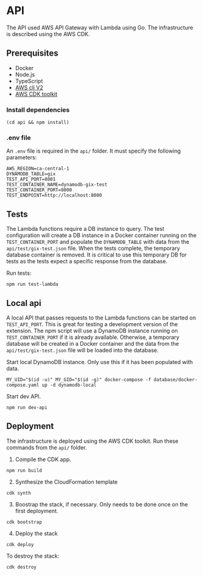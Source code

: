 # API

The API used AWS API Gateway with Lambda using Go. The infrastructure is described using the AWS CDK.

## Prerequisites

* Docker
* Node.js
* TypeScript
* [AWS cli V2](https://aws.amazon.com/cli/)
* [AWS CDK toolkit](https://docs.aws.amazon.com/cdk/v2/guide/getting_started.html)

### Install dependencies

```
(cd api && npm install)
```

### .env file

An `.env` file is required in the `api/` folder. It must specify the following parameters:
```
AWS_REGION=ca-central-1
DYNAMODB_TABLE=gix
TEST_API_PORT=8001
TEST_CONTAINER_NAME=dynamodb-gix-test
TEST_CONTAINER_PORT=8000
TEST_ENDPOINT=http://localhost:8000
```

## Tests

The Lambda functions require a DB instance to query. The test configuration will create a DB instance in a Docker container running on the `TEST_CONTAINER_PORT` and populate the `DYNAMODB_TABLE` with data from the `api/test/gix-test.json` file. When the tests complete, the temporary database container is removed. It is critical to use this temporary DB for tests as the tests expect a specific response from the database.

Run tests:
```
npm run test-lambda
```

## Local api

A local API that passes requests to the Lambda functions can be started on `TEST_API_PORT`. This is great for testing a development version of the extension. The npm script will use a DynamoDB instance running on `TEST_CONTAINER_PORT` if it is already available. Otherwise, a temporary database will be created in a Docker container and the data from the `api/test/gix-test.json` file will be loaded into the database.

Start local DynamoDB instance. Only use this if it has been populated with data.
```
MY_UID="$(id -u)" MY_GID="$(id -g)" docker-compose -f database/docker-compose.yaml up -d dynamodb-local
```

Start dev API.
```
npm run dev-api
```

## Deployment

The infrastructure is deployed using the AWS CDK toolkit. Run these commands from the `api/` folder.

1. Compile the CDK app.
```
npm run build
```

2. Synthesize the CloudFormation template
```
cdk synth
```

3. Boostrap the stack, if necessary. Only needs to be done once on the first deployment.
```
cdk bootstrap
```

4. Deploy the stack
```
cdk deploy
```

To destroy the stack:
```
cdk destroy
```